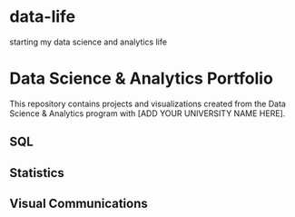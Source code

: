 # data-life
starting my data science and analytics life
# Data Science & Analytics Portfolio
This repository contains projects and visualizations created from the Data
Science & Analytics program with [ADD YOUR UNIVERSITY NAME HERE].
## SQL
## Statistics
## Visual Communications

